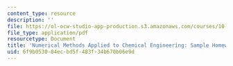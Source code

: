 ```yaml
---
content_type: resource
description: ''
file: https://ol-ocw-studio-app-production.s3.amazonaws.com/courses/10-34-numerical-methods-applied-to-chemical-engineering-fall-2015/6f9b053004ecbd5f483f34b670b06e9d_MIT10_34F15_SampleHW.pdf
file_type: application/pdf
resourcetype: Document
title: 'Numerical Methods Applied to Chemical Engineering: Sample Homework Solutions'
uid: 6f9b0530-04ec-bd5f-483f-34b670b06e9d
---
```

